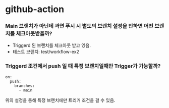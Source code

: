 # github-action

### Main 브랜치가 아닌데 과연 푸시 시 별도의 브랜치 설정을 안하면 어떤 브랜치를 체크아웃받을까?

- Triggerd 된 브랜치를 체크아웃 받고 있음.
- 테스트 브랜치: test/workflow-ex2

### Triggerd 조건에서 push 일 때 특정 브랜치일때만 Trigger가 가능할까?

```
on: 
  push:
    branches:
      - main
```
위의 설정을 통해 특정 브랜치에만 트리거 조건을 걸 수 있음.
